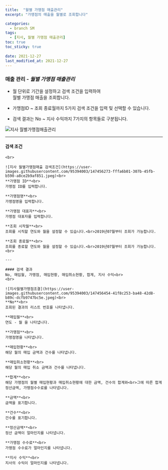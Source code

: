 ```yaml
---
title:  "월별 가맹점 매출관리"
excerpt: "가맹점의 매출을 월별로 조회합니다"

categories:
  - branch SM
tags:
  - [지사, 월별 가맹점 매출관리]
toc: true
toc_sticky: true
 
date: 2021-12-27
last_modified_at: 2021-12-27
---
```

### 매출 관리 - *월별 가맹점 매출관리*
- 월 단위로 기간을 설정하고 검색 조건을 입력하여<br>월별 가맹점 매출을 조회합니다.

- 가맹점ID ~ 조회 종료월까지 5가지 검색 조건을 입력 및 선택할 수 있습니다.

- 검색 결과는 No ~ 지사 수익까지 7가지의 항목들로 구분됩니다.

![지사 월별가맹점매출관리](https://user-images.githubusercontent.com/95394003/147456192-d034ee54-c4d4-4b3d-9a22-cd36ae3ff947.jpeg)
<br>

---

#### 검색 조건
```가맹점ID, 가맹점명, 가맹점 대표자, 조회 시작월, 조회 종료월<br>
<br>

![지사 월별가맹점매출 검색조건](https://user-images.githubusercontent.com/95394003/147456273-fffa6b01-307b-45fb-b590-a8ce2b9af851.jpeg)<br>
**가맹점 ID**<br>
가맹점 ID를 입력합니다.

**가맹점명**<br>
가맹점명을 입력합니다.

**가맹점 대표자**<br>
가맹점 대표자를 입력합니다.

**조회 시작월**<br>
조회를 시직할 연도와 월을 설정할 수 있습니다.<br>2019년07월부터 조회가 가능합니다.

**조회 종료월**<br>
조회를 종료할 연도와 월을 설정할 수 있습니다.<br>2019년07월부터 조회가 가능합니다.
<br>

---

#### 검색 결과
No, 매입월, 가맹점, 매입현황, 매입취소현황, 합계, 지사 수익<br>
<br>

![지사월별가맹점조결](https://user-images.githubusercontent.com/95394003/147456454-41f8c253-ba48-42d8-b89c-dcfb9747bc5e.jpeg)<br>
**No**<br>
조회된 결과의 리스트 번호를 나타냅니다.

**매입월**<br>
연도 - 월 을 나타냅니다.

**가맹점**<br>
가맹점명을 나타냅니다.

**매입현황**<br>
해당 월의 매입 금액과 건수를 나타냅니다.

**매입취소현황**<br>
해당 월의 매입 취소 금액과 건수를 나타냅니다.

**합계**<br>
해당 가맹점의 월별 매입현황과 매입취소현황에 대한 금액, 건수의 합계와<br>그에 따른 합계 정산금액, 가맹점수수료를 나타냅니다.

**금액**<br>
금액을 표기합니다.

**건수**<br>
건수를 표기합니다.

**정산금액**<br>
정산 금액이 얼마인지를 나타냅니다.

**가맹점 수수료**<br>
가맹점 수수료가 얼마인지를 나타냅니다.

**지사 수익**<br>
지사의 수익이 얼마인지를 나타냅니다.